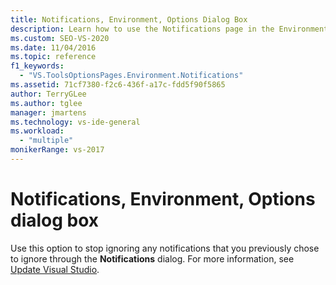```yaml
---
title: Notifications, Environment, Options Dialog Box
description: Learn how to use the Notifications page in the Environment section to stop ignoring any notifications that you previously chose to ignore through the Notifications dialog.
ms.custom: SEO-VS-2020
ms.date: 11/04/2016
ms.topic: reference
f1_keywords:
  - "VS.ToolsOptionsPages.Environment.Notifications"
ms.assetid: 71cf7380-f2c6-436f-a17c-fdd5f90f5865
author: TerryGLee
ms.author: tglee
manager: jmartens
ms.technology: vs-ide-general
ms.workload:
  - "multiple"
monikerRange: vs-2017
---
```

# Notifications, Environment, Options dialog box

Use this option to stop ignoring any notifications that you previously chose to ignore through the **Notifications** dialog. For more information, see [Update Visual Studio](../../install/update-visual-studio.md).